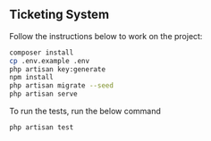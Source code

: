 ## Ticketing System

Follow the instructions below to work on the project:

```bash
composer install
cp .env.example .env
php artisan key:generate
npm install
php artisan migrate --seed 
php artisan serve 
```

To run the tests, run the below command

```bash
php artisan test
```

